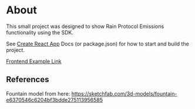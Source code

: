 # About

This small project was designed to show Rain Protocol Emissions functionality using the SDK.

See [Create React App](https://github.com/facebook/create-react-app) Docs (or package.json) for how to start and build the project.

[Frontend Example Link](https://rain-escrow.unegma.work)

## References

Fountain model from here: https://sketchfab.com/3d-models/fountain-e6370546c6204bf3bdde275113956585

